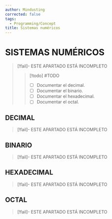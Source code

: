 ```yaml
---
author: Mindusting
corrected: false
tags:
  - Programming/Concept
title: Sistemas numéricos
---
```


# SISTEMAS NUMÉRICOS

> [!fail]- ESTE APARTADO ESTÁ INCOMPLETO
> > [!todo] #TODO
> > - [ ] Documentar el decimal.
> > - [ ] Documentar el binario.
> > - [ ] Documentar el hexadecimal.
> > - [ ] Documentar el octal.

## DECIMAL

> [!fail]- ESTE APARTADO ESTÁ INCOMPLETO

## BINARIO

> [!fail]- ESTE APARTADO ESTÁ INCOMPLETO

## HEXADECIMAL

> [!fail]- ESTE APARTADO ESTÁ INCOMPLETO

## OCTAL

> [!fail]- ESTE APARTADO ESTÁ INCOMPLETO

